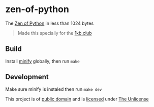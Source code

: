 # zen-of-python
The [Zen of Python](https://t.ly/nLA3) in less than 1024 bytes

> Made this specially for the [1kb.club](https://1kb.club)

## Build
Install [minify](https://github.com/tdewolff/minify) globally, then run `make`

## Development
Make sure minify is instaled then run `make dev`

This project is of [public domain](https://stpeter.im/writings/essays/publicdomain.html) and is [licensed](./LICENSE) under [The Unlicense](https://unlicense.org/)

